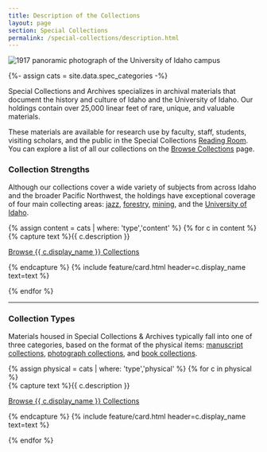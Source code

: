 ```yaml
---
title: Description of the Collections
layout: page
section: Special Collections
permalink: /special-collections/description.html
---
```


<div class="row mb-3">
  <div class="col-md-12">
    <img class="img-fluid" src="{{ site.lib-media }}/spec/carousel/spec_crop2.jpg" alt="1917 panoramic photograph of the University of Idaho campus">
  </div>
</div>

{%- assign cats = site.data.spec_categories -%}

Special Collections and Archives specializes in archival materials that document the history and culture of Idaho and the University of Idaho. 
Our holdings contain over 25,000 linear feet of rare, unique, and valuable materials. 

These materials are available for research use by faculty, staff, students, visiting scholars, and the public in the Special Collections [Reading Room](https://www.lib.uidaho.edu/special-collections/plan.html). 
You can explore a list of all our collections on the [Browse Collections](/special-collections/searchall.html) page.

### Collection Strengths

Although our collections cover a wide variety of subjects from across Idaho and the broader Pacific Northwest, the holdings have exceptional coverage of four main collecting areas: 
[jazz](https://www.lib.uidaho.edu/special-collections/searchall.html#jazz), [forestry](https://www.lib.uidaho.edu/special-collections/searchall.html#forestry), [mining](https://www.lib.uidaho.edu/special-collections/searchall.html#mining), and the [University of Idaho](https://www.lib.uidaho.edu/special-collections/searchall.html#university).

<div class="row">
{% assign content = cats | where: 'type','content' %}
{% for c in content %}
<div class="col-md-6">
{% capture text %}{{ c.description }} 

<a href="/special-collections/searchall.html#{{ c.category }}" class="btn btn-outline-payette-blue">Browse {{ c.display_name }} Collections</a>

{% endcapture %}
{% include feature/card.html header=c.display_name text=text %}
</div>
{% endfor %}
</div>

-------

### Collection Types

Materials housed in Special Collections & Archives typically fall into one of three categories, based on the format of the physical items: [manuscript collections](https://www.lib.uidaho.edu/special-collections/searchall.html#mg), [photograph collections](https://www.lib.uidaho.edu/special-collections/searchall.html#pg), and [book collections](https://www.lib.uidaho.edu/special-collections/searchall.html#books).

<div class="row">
{% assign physical = cats | where: 'type','physical' %}
{% for c in physical %}
<div class="col-md-4">
{% capture text %}{{ c.description }} 

<a href="/special-collections/searchall.html#{{ c.category }}" class="btn btn-outline-payette-blue">Browse {{ c.display_name }} Collections</a>

{% endcapture %}
{% include feature/card.html header=c.display_name text=text %}
</div>
{% endfor %}
</div>
